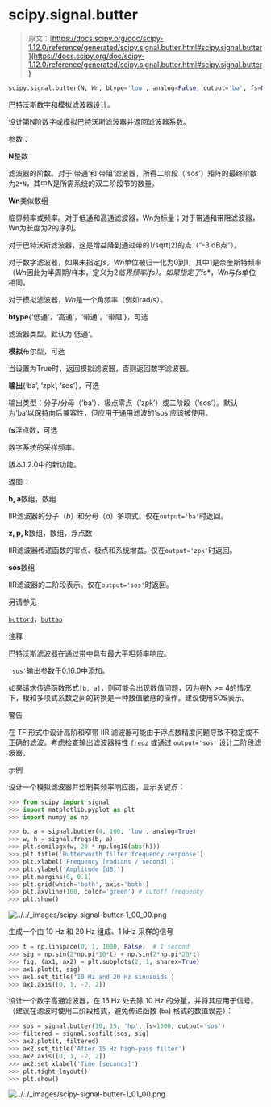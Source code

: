 # scipy.signal.butter

> 原文：[https://docs.scipy.org/doc/scipy-1.12.0/reference/generated/scipy.signal.butter.html#scipy.signal.butter](https://docs.scipy.org/doc/scipy-1.12.0/reference/generated/scipy.signal.butter.html#scipy.signal.butter)

```py
scipy.signal.butter(N, Wn, btype='low', analog=False, output='ba', fs=None)
```

巴特沃斯数字和模拟滤波器设计。

设计第N阶数字或模拟巴特沃斯滤波器并返回滤波器系数。

参数：

**N**整数

滤波器的阶数。对于‘带通’和‘带阻’滤波器，所得二阶段（‘sos’）矩阵的最终阶数为`2*N`，其中*N*是所需系统的双二阶段节的数量。

**Wn**类似数组

临界频率或频率。对于低通和高通滤波器，Wn为标量；对于带通和带阻滤波器，Wn为长度为2的序列。

对于巴特沃斯滤波器，这是增益降到通过带的1/sqrt(2)的点（“-3 dB点”）。

对于数字滤波器，如果未指定*fs*，*Wn*单位被归一化为0到1，其中1是奈奎斯特频率（*Wn*因此为半周期/样本，定义为2*临界频率/*fs*）。如果指定了*fs*，*Wn*与*fs*单位相同。

对于模拟滤波器，*Wn*是一个角频率（例如rad/s）。

**btype**{‘低通’，‘高通’，‘带通’，‘带阻’}，可选

滤波器类型。默认为‘低通’。

**模拟**布尔型，可选

当设置为True时，返回模拟滤波器，否则返回数字滤波器。

**输出**{‘ba’, ‘zpk’, ‘sos’}，可选

输出类型：分子/分母（‘ba’）、极点零点（‘zpk’）或二阶段（‘sos’）。默认为‘ba’以保持向后兼容性，但应用于通用滤波的‘sos’应该被使用。

**fs**浮点数，可选

数字系统的采样频率。

版本1.2.0中的新功能。

返回：

**b, a**数组，数组

IIR滤波器的分子（*b*）和分母（*a*）多项式。仅在`output='ba'`时返回。

**z, p, k**数组，数组，浮点数

IIR滤波器传递函数的零点、极点和系统增益。仅在`output='zpk'`时返回。

**sos**数组

IIR滤波器的二阶段表示。仅在`output='sos'`时返回。

另请参见

[`buttord`](https://docs.scipy.org/doc/scipy-1.12.0/reference/generated/scipy.signal.buttord.html#scipy.signal.buttord "scipy.signal.buttord")，[`buttap`](https://docs.scipy.org/doc/scipy-1.12.0/reference/generated/scipy.signal.buttap.html#scipy.signal.buttap "scipy.signal.buttap")

注释

巴特沃斯滤波器在通过带中具有最大平坦频率响应。

`'sos'`输出参数于0.16.0中添加。

如果请求传递函数形式`[b, a]`，则可能会出现数值问题，因为在N >= 4的情况下，根和多项式系数之间的转换是一种数值敏感的操作。建议使用SOS表示。

警告

在 TF 形式中设计高阶和窄带 IIR 滤波器可能由于浮点数精度问题导致不稳定或不正确的滤波。考虑检查输出滤波器特性 [`freqz`](https://docs.scipy.org/doc/scipy/reference/generated/scipy.signal.freqz.html#scipy.signal.freqz "scipy.signal.freqz") 或通过 `output='sos'` 设计二阶段滤波器。

示例

设计一个模拟滤波器并绘制其频率响应图，显示关键点：

```py
>>> from scipy import signal
>>> import matplotlib.pyplot as plt
>>> import numpy as np 
```

```py
>>> b, a = signal.butter(4, 100, 'low', analog=True)
>>> w, h = signal.freqs(b, a)
>>> plt.semilogx(w, 20 * np.log10(abs(h)))
>>> plt.title('Butterworth filter frequency response')
>>> plt.xlabel('Frequency [radians / second]')
>>> plt.ylabel('Amplitude [dB]')
>>> plt.margins(0, 0.1)
>>> plt.grid(which='both', axis='both')
>>> plt.axvline(100, color='green') # cutoff frequency
>>> plt.show() 
```

![../../_images/scipy-signal-butter-1_00_00.png](../Images/affb051d0fb00bd50e374a7f24e4a80c.png)

生成一个由 10 Hz 和 20 Hz 组成、1 kHz 采样的信号

```py
>>> t = np.linspace(0, 1, 1000, False)  # 1 second
>>> sig = np.sin(2*np.pi*10*t) + np.sin(2*np.pi*20*t)
>>> fig, (ax1, ax2) = plt.subplots(2, 1, sharex=True)
>>> ax1.plot(t, sig)
>>> ax1.set_title('10 Hz and 20 Hz sinusoids')
>>> ax1.axis([0, 1, -2, 2]) 
```

设计一个数字高通滤波器，在 15 Hz 处去除 10 Hz 的分量，并将其应用于信号。（建议在滤波时使用二阶段格式，避免传递函数 (`ba`) 格式的数值误差）：

```py
>>> sos = signal.butter(10, 15, 'hp', fs=1000, output='sos')
>>> filtered = signal.sosfilt(sos, sig)
>>> ax2.plot(t, filtered)
>>> ax2.set_title('After 15 Hz high-pass filter')
>>> ax2.axis([0, 1, -2, 2])
>>> ax2.set_xlabel('Time [seconds]')
>>> plt.tight_layout()
>>> plt.show() 
```

![../../_images/scipy-signal-butter-1_01_00.png](../Images/b360d930607eec25430f9ca3360f940a.png)
